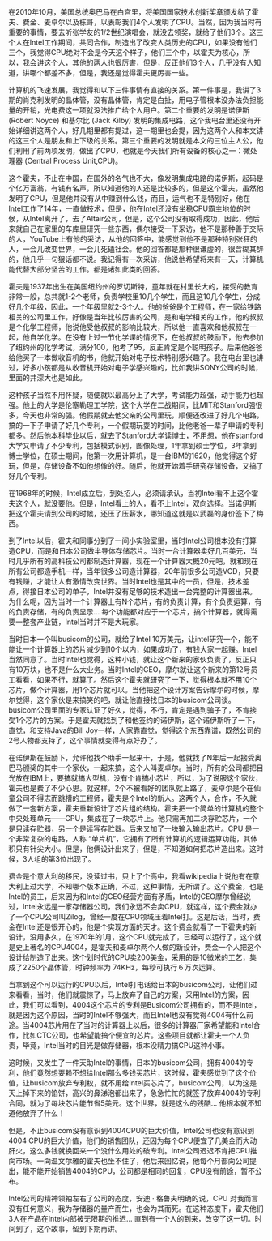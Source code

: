 在2010年10月，美国总统奥巴马在白宫里，将美国国家技术创新奖章颁发给了霍夫、费金、麦卓尔以及栋哥，以表彰我们4个人发明了CPU。当然，因为我当时有重要的事情，要去听张学友的1/2世纪演唱会，就没去领奖，就给了他们3个。这三个人在Intel工作期间，共同合作，制造出了改变人类历史的CPU，如果没有他们三个，我觉得CPU绝对不会是今天这个样子，他们三个中，以霍夫为核心，所以，我会讲这个人，其他的两人也很厉害，但是，反正他们3个人，几乎没有人知道，讲哪个都差不多，但是，我还是觉得霍夫更厉害一些。


计算机的飞速发展，我觉得和以下三件事情有直接的关系。第一件事是，我讲了3期的肖克利发明的晶体管，没有晶体管，肯定是白扯，用电子管根本没办法负担能量的开销，光电费这一项就没法推广给个人用户。第二个重要的发明是诺伊斯 (Robert Noyce) 和基尔比 (Jack Kilby) 发明的集成电路，这个我电台里还没有开始详细讲这两个人，好几期里都有提过，这一期里也会提，因为这两个人和本文讲的这三个人是朋友和上下级的关系。第三个重要的发明就是本文的三位主人公，他们利用了前两项发明，做出了CPU，也就是今天我们所有设备的核心之一：微处理器 (Central Process Unit,CPU)。

这个霍夫，不止在中国，在国外的名气也不大，像发明集成电路的诺伊斯，起码是个亿万富翁，有钱有名声，所以知道他的人还是比较多的，但是这个霍夫，虽然他发明了CPU，但是他并没有从中赚到什么钱，而且，运气也不是特别好，他在Intel工作了14年，一直做技术，但是，他在Intel还没有坐稳CPU霸主地位的时候，从Intel离开了，去了Altair公司，但是，这个公司没有取得成功，因此，他后来就自己在家里的车库里研究一些东西，偶尔接受一下采访，他不是那种善于交际的人，YouTube上有他的采访，从他的回答中，能感觉到他不是那种特别张狂的人，一会儿改变世界，一会儿死磕社会。他的回答都是那种很谦虚的，很含糊其辞的，他几乎一句狠话都不说。我记得有一次采访，他说他希望将来有一天，计算机能代替大部分坚苦的工作。都是诸如此类的回答。

霍夫是1937年出生在美国纽约州的罗切斯特，童年就在村里长大的，接受的教育非常一般，总共就1-2个老师，负责学校里10几个学生，而且这10几个学生，分成好几个年级，因此，一个年级里就2-3个人。他的爸爸是个工程师，在一家给铁路相关的公司里工作，好像是当年比较厉害的公司，是和电学相关的工作，他的叔叔是个化学工程师，他说他受他叔叔的影响比较大，所以他一直喜欢和他叔叔在一起，他自学化学。在没有上过一节化学课的情况下，在他叔叔的鼓励下，他去参加了纽约州的化学考试，满分100，他考了95，反正肯定是个聪明孩子。后来他爸爸给他买了一本做收音机的书，他就开始对电子技术特别感兴趣了。我在电台里也讲过，好多小孩都是从收音机开始对电子学感兴趣的，比如我讲SONY公司的时候，里面的井深大也是如此。

这种孩子当然不用怀疑，随便就以最高分上了大学，考试能力超强，动手能力也超强。他上的大学是伦塞勒理工学院，这个大学在二战期间，比MIT和Stanford强很多，今天也非常的强。他假期就去他父亲的公司里玩，顺便还改进了好几个电路，搞的一下子申请了好几个专利，一个假期玩耍的时间，比他老爸一辈子申请的专利都多。然后他本科毕业以后，就去了Stanford大学读博士，不用想，他在stanford大学又申请了不少专利，包括模式识别，图像处理，1年拿到硕士学位，3年拿到博士学位，在硕士期间，他第一次用计算机，是一台IBM的1620，他觉得这个好玩，但是，存储设备不如他想像的好。随后，他就开始着手研究存储设备，又搞了好几个专利。

在1968年的时候，Intel成立后，到处招人，必须请承认，当初Intel看不上这个霍夫这个人，就没要他。但是，Intel看上的人，看不上Intel，双向选择。当诺伊斯把这个霍夫请到公司的时候，还压了压薪水，哪知道这就是以武磊的身价签下了梅西。

到了Intel以后，霍夫和同事分到了一间小实验室里，当时Intel公司根本没有打算造CPU，而是和日本公司做半导体存储芯片。当时一台计算器卖好几百美元，当时几乎所有的高科技公司都制造计算器，现在一个计算器大概20元吧，就和现在所有公司都造手机一样，当年很多公司造计算器，20年前很多公司造VCD，只要有钱赚，才能让人有激情改变世界。当时Intel也是其中的一员，但是，技术差点，得接日本公司的单子，Intel并没有足够的技术造出一台完整的计算器出来。为什么呢，因为当时一个计算器上有N个芯片，有的负责计算，有个负责运算，有的负责存储，有的负责显示… 每个功能都对应于一个芯片，搞个计算器，就得需要一整套产业链，Intel当时并不是大玩家。

当时日本一个叫busicom的公司，就给了Intel 10万美元，让intel研究一个，能不能让一个计算器上的芯片减少到10个以内，如果成功了，有钱大家一起赚。Intel当然同意了。当时Intel也觉得，这种小钱，就让这个新来的家伙负责了，反正只有10万块，也不是什么大业务。当时Intel的CEO，摩尔就让这个新来的第12号员工看看，如果不行，就算了。然后这个霍夫就研究了一下，觉得根本就不用10个芯片，做个计算器，用1个芯片就可以。当他把这个设计方案告诉摩尔的时候，摩尔觉得，这个家伙是来搞笑的吧，就让他直接找日本的busicom公司谈。busicom公司里面的专家认证了好久，觉得，不行，肯定是遇到骗子了，不肯接受1个芯片的方案。于是霍夫就找到了和他签约的诺伊斯，这个诺伊斯听了一下，直觉，和支持Java的Bill Joy一样，人家靠直觉，觉得这个东西靠谱，既然公司的2号人物都支持了，这个事情就变得有点好办了。

在诺伊斯在鼓励下，允许他找个助手一起来干，于是，他就找了N年后一起接受奥巴马颁奖的其中一个家伙，一起来搞，这个人叫麦卓尔。当时，所有的公司都把目光放在IBM上，要搞就搞大型机，没有个肯搞小芯片，所以，为了说服这个家伙，霍夫也是费了不少心思。就这样，2个不被看好的团队就上路了，麦卓尔是个在仙童公司不得志而跳槽的工程师，霍夫是个Intel的新人。这两个人，合作，不久就做了一套新方案，霍夫重新设计了芯片组的结构。霍夫把一个简单的计算机的整个中央处理单元——CPU，集成在了一块芯片上。他只需再加二块存贮芯片，一个是只读存贮器，另一个是读写存贮器。后来又加了一块输入输出芯片。CPU 是一个非常复杂的电路，人称 “单片机”，它拥有了所有计算机的逻辑运算功能，其体积只有针尖大小。但是，他俩设计出来了，但是，不知道如何把芯片造出来。这时候，3人组的第3位出现了。

费金是个意大利的移民，没读过书，只上了个高中，我看wikipedia上说他有在意大利上过大学，不知哪个版本正确，不过，这种事情，无所谓了。这个费金，也是Intel的员工，后来因为和Intel的CEO经营方面有矛盾，Intel的CEO摩尔曾经说过，Intel永远是一家存储器公司，我们永远不会卖CPU，就这样，这个费金就办了一个CPU公司叫Zilog，曾经一度在CPU领域压着Intel打。这是后话，当时，费金在Intel还是很开心的，他是个实现方面的天才。这个费金就看了一下霍夫的新设计，没用多久，在1970年的1月，这个CPU就完成了，已经可以运行了，这个就是史上著名的CPU4004，是霍夫和麦卓尔两个人做的新设计，费金一个人把这个设计给制造了出来。这个划时代的CPU卖200美金，采用的是10微米的工艺，集成了2250个晶体管，时钟频率为 74KHz，每秒可执行６万次运算。

当拿到这个可以运行的CPU以后，Intel打电话给日本的busicom公司，让他们过来看看，当时，他们就震惊了，马上放弃了自己的方案，采用Intel的方案，因此，我们可以看到，4004这个芯片的专利是Busicom公司拥有的，而不是Intel，就是因为这个原因，当时的Intel不够强大，而且Intel也没有觉得4004有什么前途。当4004芯片用在了当时的计算器上以后，很多的计算器厂家希望能和Intel合作，比如CTC公司，也希望能搞个便宜的芯片。这些项目就都让霍夫一个人负责，毕竟，Intel当时的目光是做存储器，根本没精力搞CPU这种小事。

这时候，又发生了一件天助Intel的事情，日本的busicom公司，拥有4004的专利，他们竟然想耍赖不想给Intel那么多钱买芯片，这时候，霍夫感觉到了这个价值，让busicom放弃专利权，就不用给Intel买芯片了，busicom公司，以为这是天上掉下来的馅饼，高兴的鼻涕泡都出来了，急急忙忙的就签了放弃4004的专利合同，就为了每块芯片能节省5美元。这个世界，就是这么的残酷... 他根本就不知道他放弃了什么！

但是，不止busicom没有意识到4004CPU的巨大价值，Intel公司也没有意识到4004 CPU的巨大价值，他们的销售团队，还因为每个CPU便宜了几美金而大动肝火，这么多钱就换回来一个没什么用处的破专利。Intel公司迟迟不肯把CPU推向市场。一向温文尔雅的霍夫也坐不住了，他后来回忆说，他每个月都向公司提出，能不能开始销售4004的CPU，公司都是相同的回复，CPU没有前途，暂不公布。

Intel公司的精神领袖左右了公司的态度，安迪 · 格鲁夫明确的说，CPU 对我而言没有任何意义，我为存储器的量产而生，也会为其而死。在这种态度下，霍夫他们3人在产品在Intel内部被无限期的推迟... 直到有一个人的到来，改变了这一切。时间到了，这个故事，留到下期再讲。
